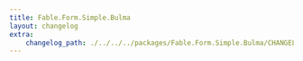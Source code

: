 ```yaml
---
title: Fable.Form.Simple.Bulma
layout: changelog
extra:
    changelog_path: ./../../../packages/Fable.Form.Simple.Bulma/CHANGELOG.md
---
```

